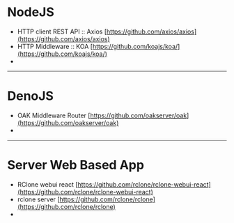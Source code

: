 # NodeJS

- HTTP client REST API :: Axios [https://github.com/axios/axios](https://github.com/axios/axios)
- HTTP Middleware :: KOA [https://github.com/koajs/koa/](https://github.com/koajs/koa/)
- 
---

# DenoJS

- OAK Middleware Router [https://github.com/oakserver/oak](https://github.com/oakserver/oak)
- 

---

# Server Web Based App

- RClone webui react [https://github.com/rclone/rclone-webui-react](https://github.com/rclone/rclone-webui-react)
- rclone server [https://github.com/rclone/rclone](https://github.com/rclone/rclone)
- 
